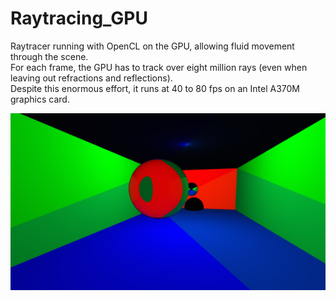 # Raytracing_GPU
Raytracer running with OpenCL on the GPU, allowing fluid movement through the scene.  
For each frame, the GPU has to track over eight million rays (even when leaving out refractions and reflections).  
Despite this enormous effort, it runs at 40 to 80 fps on an Intel A370M graphics card.  

<img src="doc/Raytracing.png" alt="Raytraing">
